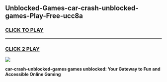 
## Unblocked-Games-car-crash-unblocked-games-Play-Free-ucc8a
<h3>
<a href="https://premium76.site?title=car-crash-unblocked-games&ref=23A">CLICK TO PLAY</a></h3>
<hr>

<h3>
<a href="https://premium76.site?title=car-crash-unblocked-games&ref=23A">CLICK 2 PLAY</a>
  
</h3>

<a href="https://premium76.site?title=car-crash-unblocked-games&ref=23A"><img src="https://clearcache.store/games.png"></a>


**car-crash-unblocked-games games unblocked: Your Gateway to Fun and Accessible Online Gaming**
